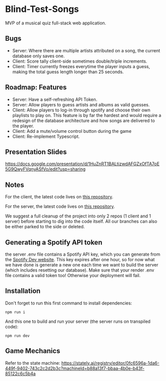 # Blind-Test-Songs
MVP of a musical quiz full-stack web application.

## Bugs
- Server: Where there are multiple artists attributed on a song, the current database only saves one.
- Client: Score tally client-side sometimes double/triple increments.
- Client: Timer currently freezes everytime the player inputs a guess, making the total guess length longer than 25 seconds.

## Roadmap: Features
- Server: Have a self-refreshing API Token.
- Server: Allow players to guess artists and albums as valid guesses.
- Client: Allow players to log-in through spotify and choose their own playlists to play on. This feature is by far the hardest and would require a redesign of the database architecture and how songs are delivered to the player.
- Client: Add a mute/volume control button during the game
- Client: Re-implement Typescript.


## Presentation Slides
https://docs.google.com/presentation/d/1HuZnRT1BALtizwdAFGZxOfTA7oE5G9QwyFVqnyASfVo/edit?usp=sharing

## Notes
For the client, the latest code lives on [this repository](https://github.com/Banana-Tabasco-Scorpions-BTS/Blind-Test-Songs-Client).

For the server, the latest code lives on [this repository](https://github.com/Banana-Tabasco-Scorpions-BTS/Blind-Test-Songs).

We suggest a full cleanup of the project into only 2 repos (1 client and 1 server) before starting to dig into the code itself. All our branches can also be either parked to the side or deleted.

## Generating a Spotify API token
the server .env file contains a Spotify API key, which you can generate from the [Spotify Dev website](https://developer.spotify.com/console/get-playlist-tracks/). This key expires after one hour, so for now what we have done is generate a new one each time we want to build the server (which includes resetting our database).
Make sure that your render .env file contains a valid token too! Otherwise your deployment will fail.


## Installation

Don't forget to run this first command to install dependencies:
```
npm run i
```
And this one to build and run your server (the server runs on transpiled code):
```
npm run dev
```

## Game Mechanics

Refer to the state machine: 
https://stately.ai/registry/editor/0fc6596a-1da6-449f-9402-743c2c2d2b3c?machineId=b88a13f7-bbaa-4b0e-b43f-85122c6c5b4a
